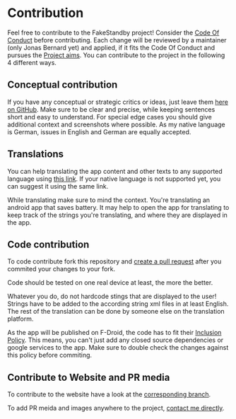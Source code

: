 # Contribution

Feel free to contribute to the FakeStandby project! Consider the [Code Of Conduct](CODE_OF_CONDUCT.md) before contributing.
Each change will be reviewed by a maintainer (only Jonas Bernard yet) and applied, if it fits the Code Of Conduct and pursues the [Project aims](PROJECT_AIMS.md).
You can contribute to the project in the following 4 different ways.

## Conceptual contribution
If you have any conceptual or strategic critics or ideas, just leave them [here on GitHub](https://github.com/JonasBernard/FakeStandby/issues/new/choose).
Make sure to be clear and precise, while keeping sentences short and easy to understand. For special edge cases you should give additional context and screenshots
where possible. As my native language is German, issues in English and German are equally accepted.

## Translations
You can help translating the app content and other texts to any supported language using [this link](https://poeditor.com/join/project/WkxMBheCVb).
If your native language is not supported yet, you can suggest it using the same link.

While translating make sure to mind the context. You're translating an android app that saves battery. It may help to open the app for translating
to keep track of the strings you're translating, and where they are displayed in the app.

## Code contribution
To code contribute fork this repository and [create a pull request](https://github.com/JonasBernard/FakeStandby/compare) after you commited
your changes to your fork.

Code should be tested on one real device at least, the more the better.

Whatever you do, do not hardcode stings that are displayed to the user!
Strings have to be added to the according string xml files in at least English.
The rest of the translation can be done by someone else on the translation platform.

As the app will be published on F-Droid, the code has to fit their [Inclusion Policy](https://f-droid.org/en/docs/Inclusion_Policy/).
This means, you can't just add any closed source dependencies or google services to the app. Make sure to double check the changes against this policy before
commiting.

## Contribute to Website and PR media
To contribute to the website have a look at the [corresponding branch](https://github.com/JonasBernard/FakeStandby/tree/gh-pages).

To add PR meida and images anywhere to the project, [contact me directly](mailto:public.jbernard@web.de).
